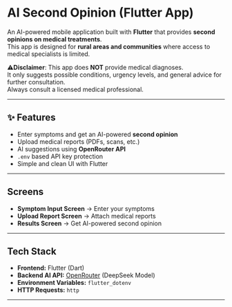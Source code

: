 # AI Second Opinion (Flutter App)

An AI-powered mobile application built with **Flutter** that provides **second opinions on medical treatments**.  
This app is designed for **rural areas and communities** where access to medical specialists is limited.  

⚠**Disclaimer**: This app does **NOT** provide medical diagnoses.  
It only suggests possible conditions, urgency levels, and general advice for further consultation.  
Always consult a licensed medical professional.

---

## ✨ Features
- Enter symptoms and get an AI-powered **second opinion**
- Upload medical reports (PDFs, scans, etc.)
- AI suggestions using **OpenRouter API**
- `.env` based API key protection
- Simple and clean UI with Flutter

---

## Screens
- **Symptom Input Screen** → Enter your symptoms  
- **Upload Report Screen** → Attach medical reports  
- **Results Screen** → Get AI-powered second opinion  

---

## Tech Stack
- **Frontend:** Flutter (Dart)  
- **Backend AI API:** [OpenRouter](https://openrouter.ai) (DeepSeek Model)  
- **Environment Variables:** `flutter_dotenv`  
- **HTTP Requests:** `http`  

---

